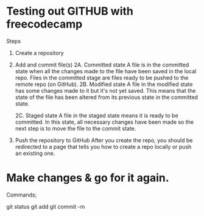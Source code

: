 # Testing out GITHUB with freecodecamp

Steps
1. Create a repository
2. Add and commit file(s)
    2A. Committed state
            A file is in the committed state when all the changes made to the file have been saved in the local repo. Files in the committed stage are files ready to be pushed to the remote repo (on GitHub).
    2B. Modified state
            A file in the modified state has some changes made to it but it's not yet saved. This means that the state of the file has been altered from its previous state in the committed state.

    2C. Staged state
            A file in the staged state means it is ready to be committed. In this state, all necessary changes have been made so the next step is to move the file to the commit state.

3. Push the repository to GitHub
    After you create the repo, you should be redirected to a page that tells you how to create a repo locally or push an existing one.

# Make changes & go for it again.

Commands;

git status
git add
git commit -m
